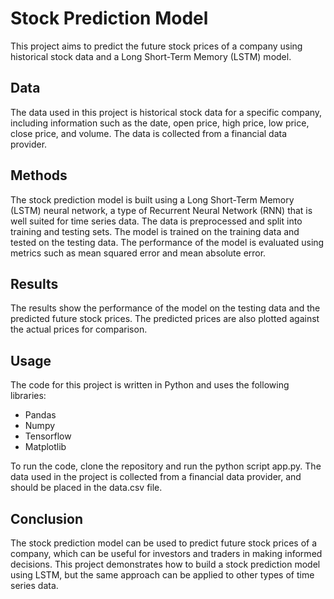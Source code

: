 # Stock Prediction Model 
This project aims to predict the future stock prices of a company using historical stock data and a Long Short-Term Memory (LSTM) model.

## Data
The data used in this project is historical stock data for a specific company, including information such as the date, open price, high price, low price, close price, and volume. The data is collected from a financial data provider.

## Methods
The stock prediction model is built using a Long Short-Term Memory (LSTM) neural network, a type of Recurrent Neural Network (RNN) that is well suited for time series data. The data is preprocessed and split into training and testing sets. The model is trained on the training data and tested on the testing data. The performance of the model is evaluated using metrics such as mean squared error and mean absolute error.

## Results
The results show the performance of the model on the testing data and the predicted future stock prices. The predicted prices are also plotted against the actual prices for comparison.

## Usage
The code for this project is written in Python and uses the following libraries:

* Pandas
* Numpy
* Tensorflow
* Matplotlib

To run the code, clone the repository and run the python script app.py. The data used in the project is collected from a financial data provider, and should be placed in the data.csv file.

## Conclusion
The stock prediction model can be used to predict future stock prices of a company, which can be useful for investors and traders in making informed decisions. This project demonstrates how to build a stock prediction model using LSTM, but the same approach can be applied to other types of time series data.

